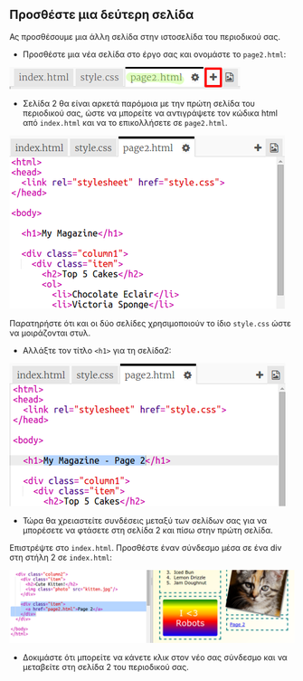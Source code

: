 ## Προσθέστε μια δεύτερη σελίδα

Ας προσθέσουμε μια άλλη σελίδα στην ιστοσελίδα του περιοδικού σας.

+ Προσθέστε μια νέα σελίδα στο έργο σας και ονομάστε το `page2.html`:

![screenshot](images/magazine-page2.png)

+ Σελίδα 2 θα είναι αρκετά παρόμοια με την πρώτη σελίδα του περιοδικού σας, ώστε να μπορείτε να αντιγράψετε τον κώδικα html από `index.html` και να το επικολλήσετε σε `page2.html`.

![screenshot](images/magazine-page2-html.png)

Παρατηρήστε ότι και οι δύο σελίδες χρησιμοποιούν το ίδιο `style.css` ώστε να μοιράζονται στυλ.

+ Αλλάξτε τον τίτλο `<h1>` για τη σελίδα2:

![screenshot](images/magazine-page2-h1.png)

+ Τώρα θα χρειαστείτε συνδέσεις μεταξύ των σελίδων σας για να μπορέσετε να φτάσετε στη σελίδα 2 και πίσω στην πρώτη σελίδα.

Επιστρέψτε στο `index.html`. Προσθέστε έναν σύνδεσμο μέσα σε ένα div στη στήλη 2 σε `index.html`:

![screenshot](images/magazine-page2-link.png)

+ Δοκιμάστε ότι μπορείτε να κάνετε κλικ στον νέο σας σύνδεσμο και να μεταβείτε στη σελίδα 2 του περιοδικού σας.
